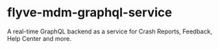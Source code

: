 # flyve-mdm-graphql-service

A real-time GraphQL backend as a service for Crash Reports, Feedback, Help Center and more.
